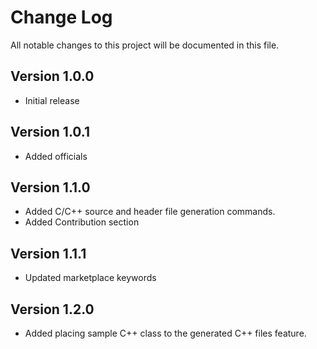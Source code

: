 # Change Log

All notable changes to this project will be documented in this file.

## Version 1.0.0

- Initial release

## Version 1.0.1

- Added officials

## Version 1.1.0

- Added C/C++ source and header file generation commands.
- Added Contribution section

## Version 1.1.1

- Updated marketplace keywords

## Version 1.2.0

- Added placing sample C++ class to the generated C++ files feature.